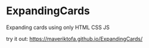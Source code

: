 # ExpandingCards
 Expanding cards using only HTML CSS JS
 
 try it out:
 https://maveriktofa.github.io/ExpandingCards/
